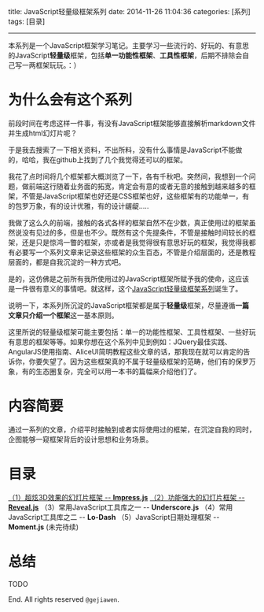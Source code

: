title: JavaScript轻量级框架系列
date: 2014-11-26 11:04:36
categories: [系列]
tags: [目录]

---

本系列是一个JavaScript框架学习笔记。主要学习一些流行的、好玩的、有意思的JavaScript**轻量级**框架，包括**单一功能性框架**、**工具性框架**，后期不排除会自己写一两框架玩玩。：）

# 为什么会有这个系列

前段时间在考虑这样一件事，有没有JavaScript框架能够直接解析markdown文件并生成html幻灯片呢？

于是我去搜索了一下相关资料，不出所料，没有什么事情是JavaScript不能做的，哈哈，我在github上找到了几个我觉得还可以的框架。

我花了点时间将几个框架都大概浏览了一下，各有千秋吧。突然间，我想到一个问题，做前端这行随着业务面的拓宽，肯定会有意的或者无意的接触到越来越多的框架，不管是JavaScript框架也好还是CSS框架也好，这些框架有的功能单一，有的包罗万象，有的设计优雅，有的设计龌龊.....

我做了这么久的前端，接触的各式各样的框架自然不在少数，真正使用过的框架虽然说没有见过的多，但是也不少。既然有这个先提条件，不管是接触时间较长的框架，还是只是惊鸿一瞥的框架，亦或者是我觉得很有意思好玩的框架，我觉得我都有必要写一个系列文章来记录这些框架的众生百态，不管是介绍层面的，还是教程层面的，都是自我沉淀的一种方式吧。

是的，这仿佛是之前所有我所使用过的JavaScript框架所赋予我的使命，这应该是一件很有意义的事情吧。就这样，这个[JavaScript轻量级框架系列](http://gejiawen.github.io/2014/11/26/系列/JavaScript轻量级框架系列/)诞生了。

说明一下，本系列所沉淀的JavaScript框架都是属于**轻量级**框架，尽量遵循**一篇文章只介绍一个框架**这一基本原则。

这里所说的轻量级框架可能主要包括：单一的功能性框架、工具性框架、一些好玩有意思的框架等等。如果你想在这个系列中见到例如：JQuery最佳实践、AngularJS使用指南、AliceUI简明教程这些文章的话，那我现在就可以肯定的告诉你，你要失望了。因为这些框架真的不属于轻量级框架的范畴，他们有的保罗万象，有的生态圈复杂，完全可以用一本书的篇幅来介绍他们了。

# 内容简要

通过一系列的文章，介绍平时接触到或者实际使用过的框架，在沉淀自我的同时，企图能够一窥框架背后的设计思想和业务场景。

# 目录

[（1）超炫3D效果的幻灯片框架 -- **Impress.js**](http://gejiawen.github.io/2014/09/23/Javascript/JavaScript轻量级框架系列/JavaScript轻量级框架系列（1）--超炫3D效果的幻灯片框架Impress.js/)
[（2）功能强大的幻灯片框架 -- **Reveal.js**](http://gejiawen.github.io/2014/11/30/Javascript/JavaScript轻量级框架系列/JavaScript轻量级框架系列（2）--功能强大的幻灯片框架Reveal.js/)
（3）常用JavaScript工具库之一 -- **Underscore.js**
（4）常用JavaScript工具库之二 -- **Lo-Dash**
（5）JavaScript日期处理框架 -- **Moment.js**
(未完待续)

# 总结

TODO


End. All rights reserved `@gejiawen`.


